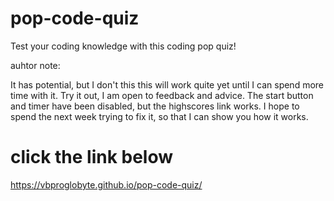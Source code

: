 # pop-code-quiz
Test your coding knowledge with this coding pop quiz!

auhtor note:

It has potential, 
but I don't this this will work quite yet until I can spend more time with it. 
Try it out, I am open to feedback and advice.
The start button and timer have been disabled, but the highscores link works. 
I hope to spend the next week trying to fix it, so that I can show you how it works.

# click the link below

https://vbproglobyte.github.io/pop-code-quiz/


